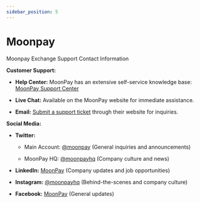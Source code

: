 ```yaml
---
sidebar_position: 5
---
```


# Moonpay

Moonpay Exchange Support Contact Information

**Customer Support:**

-   **Help Center:** MoonPay has an extensive self-service knowledge base: [MoonPay Support Center](https://support.moonpay.com/)
    
-   **Live Chat:** Available on the MoonPay website for immediate assistance.
    
-   **Email:** [Submit a support ticket](https://www.moonpay.com/contact-us) through their website for inquiries.
    

**Social Media:**

-   **Twitter:**
    
    -   Main Account: [@moonpay](https://twitter.com/moonpay) (General inquiries and announcements)
        
    -   MoonPay HQ: [@moonpayhq](https://twitter.com/moonpayhq) (Company culture and news)
        
-   **LinkedIn:** [MoonPay](https://www.linkedin.com/company/moonpay/) (Company updates and job opportunities)
    
-   **Instagram:** [@moonpayhq](https://www.instagram.com/moonpay) (Behind-the-scenes and company culture)
    
-   **Facebook:** [MoonPay](https://www.facebook.com/officialmoonpay/) (General updates)
